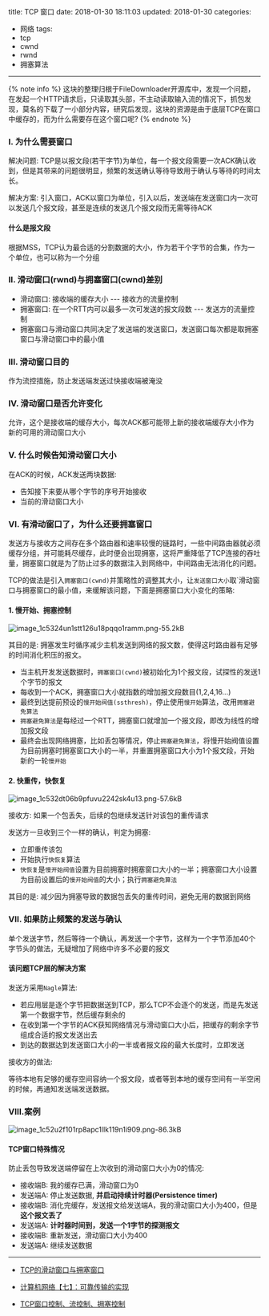 title: TCP 窗口
date: 2018-01-30 18:11:03
updated: 2018-01-30
categories:
- 网络
tags:
- tcp
- cwnd
- rwnd
- 拥塞算法

---

{% note info %} 这块的整理归根于FileDownloader开源库中，发现一个问题，在发起一个HTTP请求后，只读取其头部，不主动读取输入流的情况下，抓包发现，莫名的下载了一小部分内容，研究后发现，这块的资源是由于底层TCP在窗口中缓存的，而为什么需要存在这个窗口呢? {% endnote %}

<!-- more -->

### I. 为什么需要窗口

解决问题: TCP是以报文段(若干字节)为单位，每一个报文段需要一次ACK确认收到，但是其带来的问题很明显，频繁的发送确认等待导致用于确认与等待的时间太长。

解决方案: 引入窗口，ACK以窗口为单位，引入以后，发送端在发送窗口内一次可以发送几个报文段，甚至是连续的发送几个报文段而无需等待ACK

#### 什么是报文段

根据MSS，TCP认为最合适的分割数据的大小，作为若干个字节的合集，作为一个单位，也可以称为一个分组

### II. 滑动窗口(rwnd)与拥塞窗口(cwnd)差别

- 滑动窗口: 接收端的缓存大小 --- 接收方的流量控制
- 拥塞窗口: 在一个RTT内可以最多一次可发送的报文段数 --- 发送方的流量控制
- 拥塞窗口与滑动窗口共同决定了发送端的发送窗口，发送窗口每次都是取拥塞窗口与滑动窗口中的最小值

### III. 滑动窗口目的

作为流控措施，防止发送端发送过快接收端被淹没

### IV. 滑动窗口是否允许变化

允许，这个是接收端的缓存大小，每次ACK都可能带上新的接收端缓存大小作为新的可用的滑动窗口大小

### V. 什么时候告知滑动窗口大小

在ACK的时候，ACK发送两块数据:

- 告知接下来要从哪个字节的序号开始接收
- 当前的滑动窗口大小


### VI. 有滑动窗口了，为什么还要拥塞窗口

发送方与接收方之间存在多个路由器和速率较慢的链路时，一些中间路由器就必须缓存分组，并可能耗尽缓存，此时便会出现拥塞，这将严重降低了TCP连接的吞吐量，拥塞窗口就是为了防止过多的数据注入到网络中，中间路由无法消化的问题。

TCP的做法是引入`拥塞窗口(cwnd)`并策略性的调整其大小，让`发送窗口大小`取`滑动窗口与拥塞窗口的最小值，来缓解该问题，下面是拥塞窗口大小变化的策略:

#### 1. 慢开始、拥塞控制

![image_1c5324un1stt126u18pqqo1ramm.png-55.2kB][1]

其目的是: 拥塞发生时循序减少主机发送到网络的报文数，使得这时路由器有足够的时间消化积压的报文。

- 当主机开发发送数据时，`拥塞窗口(cwnd)`被初始化为1个报文段，试探性的发送1个字节的报文
- 每收到一个ACK，拥塞窗口大小就指数的增加报文段数目(1,2,4,16...)
- 最终到达提前预设的`慢开始阀值(ssthresh)`，停止使用`慢开始`算法，改用`拥塞避免算法`
- `拥塞避免算法`是每经过一个RTT，拥塞窗口就增加一个报文段，即改为线性的增加报文段
- 最终会出现网络拥塞，比如丢包等情况，停止`拥塞避免算法`，将慢开始阀值设置为目前拥塞时拥塞窗口大小的一半，并重置拥塞窗口大小为1个报文段，开始新的一轮`慢开始`

#### 2. 快重传，快恢复

![image_1c532dt06b9pfuvu2242sk4u13.png-57.6kB][2]

接收方: 如果一个包丢失，后续的包继续发送针对该包的重传请求

发送方一旦收到三个一样的确认，判定为拥塞:

- 立即重传该包
- 开始执行`快恢复`算法
- `快恢复`是`慢开始阀值`设置为目前拥塞时拥塞窗口大小的一半；拥塞窗口大小设置为目前设置后的`慢开始阀值`的大小；执行`拥塞避免算法`

其目的是: 减少因为拥塞导致的数据包丢失的重传时间，避免无用的数据到网络

### VII. 如果防止频繁的发送与确认

单个发送字节，然后等待一个确认，再发送一个字节，这样为一个字节添加40个字节头的做法，无疑增加了网络中许多不必要的报文

#### 该问题TCP层的解决方案

发送方采用`Nagle`算法:

- 若应用层是逐个字节把数据送到TCP，那么TCP不会逐个的发送，而是先发送第一个数据字节，然后缓存剩余的
- 在收到第一个字节的ACK获知网络情况与滑动窗口大小后，把缓存的剩余字节组成合适的报文发送出去
- 到达的数据达到发送窗口大小的一半或者报文段的最大长度时，立即发送

接收方的做法:

等待本地有足够的缓存空间容纳一个报文段，或者等到本地的缓存空间有一半空闲的时候，再通知发送端发送数据。

### VIII.案例

![image_1c52u2f101rp8apc1llk119n1i909.png-86.3kB][3]

#### TCP窗口特殊情况

防止丢包导致发送端停留在上次收到的滑动窗口大小为0的情况:

- 接收端B: 我的缓存已满，滑动窗口为0
- 发送端A: 停止发送数据, **并启动持续计时器(Persistence timer)**
- 接收端B: 消化完缓存，发送报文给发送端A，我的滑动窗口大小为400，但是 **这个报文丢了**
- 发送端A: **计时器时间到，发送一个1字节的探测报文**
- 接收端B: 重新发送，滑动窗口大小为400
- 发送端A: 继续发送数据

---

- [TCP的滑动窗口与拥塞窗口](http://blog.csdn.net/zhangdaisylove/article/details/47294315)
- [计算机网络【七】：可靠传输的实现 ](http://blog.chinaunix.net/uid-26275986-id-4109679.html)
- [TCP窗口控制、流控制、拥塞控制](http://blog.csdn.net/cloud323/article/details/77481711)


  [1]: http://static.zybuluo.com/jacksgong/b5qv9lgzf5o6mmq9d6ypz8yy/image_1c5324un1stt126u18pqqo1ramm.png
  [2]: http://static.zybuluo.com/jacksgong/pgziyzetsd7pbe5d2azz669a/image_1c532dt06b9pfuvu2242sk4u13.png
  [3]: http://static.zybuluo.com/jacksgong/cquo7d8573ydq3o1zrpli975/image_1c52u2f101rp8apc1llk119n1i909.pngggi

